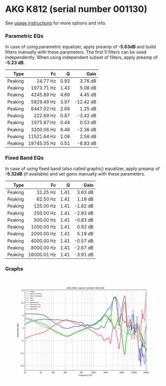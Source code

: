 # AKG K812 (serial number 001130)
See [usage instructions](https://github.com/jaakkopasanen/AutoEq#usage) for more options and info.

### Parametric EQs
In case of using parametric equalizer, apply preamp of **-5.63dB** and build filters manually
with these parameters. The first 5 filters can be used independently.
When using independent subset of filters, apply preamp of **-5.23 dB**.

| Type    | Fc          |    Q | Gain      |
|--------:|------------:|-----:|----------:|
| Peaking | 24.77 Hz    | 0.93 | 3.76 dB   |
| Peaking | 1973.71 Hz  | 1.43 | 5.08 dB   |
| Peaking | 4245.89 Hz  | 4.69 | 4.45 dB   |
| Peaking | 5829.49 Hz  | 3.97 | -12.42 dB |
| Peaking | 6447.02 Hz  | 2.69 | 1.25 dB   |
| Peaking | 222.69 Hz   | 0.87 | -3.42 dB  |
| Peaking | 1975.87 Hz  | 0.44 | 0.53 dB   |
| Peaking | 3200.06 Hz  | 6.48 | -2.36 dB  |
| Peaking | 11521.64 Hz | 2.08 | 2.58 dB   |
| Peaking | 19745.05 Hz | 0.51 | -8.83 dB  |

### Fixed Band EQs
In case of using fixed band (also called graphic) equalizer, apply preamp of **-5.32dB**
(if available) and set gains manually with these parameters.

| Type    | Fc          |    Q | Gain     |
|--------:|------------:|-----:|---------:|
| Peaking | 31.25 Hz    | 1.41 | 3.63 dB  |
| Peaking | 62.50 Hz    | 1.41 | 1.18 dB  |
| Peaking | 125.00 Hz   | 1.41 | -1.82 dB |
| Peaking | 250.00 Hz   | 1.41 | -2.93 dB |
| Peaking | 500.00 Hz   | 1.41 | -0.83 dB |
| Peaking | 1000.00 Hz  | 1.41 | 0.92 dB  |
| Peaking | 2000.00 Hz  | 1.41 | 5.19 dB  |
| Peaking | 4000.00 Hz  | 1.41 | -0.57 dB |
| Peaking | 8000.00 Hz  | 1.41 | -2.67 dB |
| Peaking | 16000.01 Hz | 1.41 | -3.91 dB |

### Graphs
![](./AKG%20K812%20(serial%20number%20001130).png)